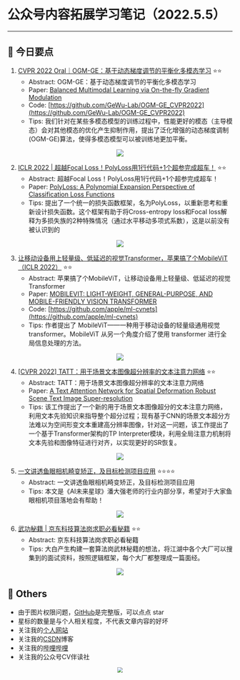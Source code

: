 # 公众号内容拓展学习笔记（2022.5.5）

------



## :paperclip:  今日要点

1. [CVPR 2022 Oral｜OGM-GE：基于动态梯度调节的平衡化多模态学习](https://mp.weixin.qq.com/s/exByMjiFm45egOgVTD4UMA)         :star::star:
   - Abstract: OGM-GE：基于动态梯度调节的平衡化多模态学习
   - Paper: [Balanced Multimodal Learning via On-the-fly Gradient Modulation](https://arxiv.org/abs/2203.15332)
   - Code: [https://github.com/GeWu-Lab/OGM-GE_CVPR2022](https://github.com/GeWu-Lab/OGM-GE_CVPR2022)
   - Tips:  我们针对在某些多模态模型的训练过程中，性能更好的模态（主导模态）会对其他模态的优化产生抑制作用，提出了泛化增强的动态梯度调制 (OGM-GE)算法，使得多模态模型可以被训练地更加平衡。

<div align=center><img src="https://mmbiz.qpic.cn/mmbiz_jpg/yNnalkXE7oVwGvoibuwqDu7c1ENOibrCQ1oSq5rHMBqu0eTV1AzHlKK1yjt0y4raFc0agZt3icIwPllym3ZvnbpIA/640?wx_fmt=jpeg&wxfrom=5&wx_lazy=1&wx_co=1" style='zoom:100%'>
</div>

2. [ICLR 2022 | 超越Focal Loss！PolyLoss用1行代码+1个超参完成超车！](https://mp.weixin.qq.com/s/4Zig1wXNDHEjmK1afnBw4A)       :star::star:
   - Abstract: 超越Focal Loss！PolyLoss用1行代码+1个超参完成超车！
   - Paper: [PolyLoss: A Polynomial Expansion Perspective of Classification Loss Functions](https://openreview.net/forum?id=gSdSJoenupI)
   - Tips: 提出了一个统一的损失函数框架，名为PolyLoss，以重新思考和重新设计损失函数。这个框架有助于将Cross-entropy loss和Focal loss解释为多损失族的2种特殊情况（通过水平移动多项式系数），这是以前没有被认识到的

<div align=center><img src="https://mmbiz.qpic.cn/mmbiz_png/5ooHoYt0tgn2HKulyoeicAQxwKl9H7qy6osX865G9KQpQlWf7PtybMtxqmGH6o1ThAcGQLv0S2hPM3czkPbaMgQ/640?wx_fmt=png&wxfrom=5&wx_lazy=1&wx_co=1" style='zoom:100%'>
</div>


3. [让移动设备用上轻量级、低延迟的视觉Transformer，苹果搞了个MobileViT（ICLR 2022）](https://mp.weixin.qq.com/s/OoXGZ5pHLMSPZjyriWYstA)       :star::star:
   - Abstract: 苹果搞了个MobileViT，让移动设备用上轻量级、低延迟的视觉Transformer
   - Paper: [MOBILEVIT: LIGHT-WEIGHT, GENERAL-PURPOSE, AND MOBILE-FRIENDLY VISION TRANSFORMER](https://arxiv.org/pdf/2110.02178.pdf)
   - Code: [https://github.com/apple/ml-cvnets](https://github.com/apple/ml-cvnets)
   - Tips: 作者提出了 MobileViT——一种用于移动设备的轻量级通用视觉 transformer。MobileViT 从另一个角度介绍了使用 transformer 进行全局信息处理的方法。
<div align=center><img src="https://mmbiz.qpic.cn/mmbiz_png/KmXPKA19gW8pZB3UpeBcv4WM1tO6EHOHYkpH48Ff6beCNbGf9RQlv1GyvT4F0JXqb2MCTHV384Q0n1Ud6sdsKQ/640?wx_fmt=png&wxfrom=5&wx_lazy=1&wx_co=1" style='zoom:100%'>
</div>


4. [[CVPR 2022] TATT：用于场景文本图像超分辨率的文本注意力网络](https://mp.weixin.qq.com/s/SUcrZmnXuGfS858fJwUKCw)       :star::star:
   - Abstract: TATT：用于场景文本图像超分辨率的文本注意力网络
   - Paper: [A Text Attention Network for Spatial Deformation Robust Scene Text Image Super-resolution](https://arxiv.org/abs/2203.09388)
   - Tips: 该工作提出了一个新的用于场景文本图像超分的文本注意力网络， 利用文本先验知识来指导整个超分过程；现有基于CNN的场景文本超分方法难以为空间形变文本重建高分辨率图像，针对这一问题，该工作提出了一个基于Transformer架构的TP Interpreter模块，利用全局注意力机制将文本先验和图像特征进行对齐，以实现更好的SR恢复。

<div align=center><img src="https://mmbiz.qpic.cn/mmbiz_png/ZCA5VES1atAIpmt3IS3owxnOXbxHZBtNbKlXxLM2NMHKaZE7mbwIkTLzRH6R5kicLIPQozCCtjuYibDfLxyPibcrA/640?wx_fmt=png&wxfrom=5&wx_lazy=1&wx_co=1" style='zoom:100%'>
</div>


5. [一文讲透鱼眼相机畸变矫正，及目标检测项目应用](https://mp.weixin.qq.com/s/V5D_9kurlGCT-AdPfPgkUQ)       :star::star::star::star:
   - Abstract: 一文讲透鱼眼相机畸变矫正，及目标检测项目应用
   - Tips: 本文是《AI未来星球》潘大强老师的行业内部分享，希望对于大家鱼眼相机项目落地会有帮助！

<div align=center><img src="https://mmbiz.qpic.cn/mmbiz_gif/Zibun5D7npIN1DlUbTIgVOPus9tvweictl9JnBLBJZhObiatYrwhyO9IHwgpT0qTYcLia9baGMs6sapus0SwicicDZ8Q/640?wx_fmt=gif&wxfrom=5&wx_lazy=1" style='zoom:100%'>
</div>


6. [武功秘籍 | 京东科技算法岗求职必看秘籍](https://mp.weixin.qq.com/s/3z-tbWluTUxMNhCiU2tOWA)       :star::star:
   - Abstract: 京东科技算法岗求职必看秘籍
   - Tips: 大白产生构建一套算法岗武林秘籍的想法，将江湖中各个大厂可以搜集到的面试资料，按照逻辑框架，每个大厂都整理成一篇面经。

<div align=center><img src="https://mmbiz.qpic.cn/mmbiz_png/Zibun5D7npIM8HicS0N4KL9TG2k22DchYCianKKtx6X03yQiaa4ibCsr6A3k20utehmulj4kHibx3ZyH6ib9zAudqO69g/640?wx_fmt=png&wxfrom=5&wx_lazy=1&wx_co=1" style='zoom:100%'>
</div>

## :paperclip:  Others

- 由于图片权限问题，[GitHub](https://github.com/xiaoxuebajie/dairly_learning)是完整版，可以点点 star
- 星标的数量是与个人相关程度，不代表文章内容的好坏
- 关注我的[个人网站](http://www.cvbds.cn/)
- 关注我的[CSDN](https://blog.csdn.net/xiaoxuebajie)博客
- 关注我的[哔哩哔哩](https://space.bilibili.com/424394389)
- 关注我的公众号CV伴读社

<div align=center><img src="https://img-blog.csdnimg.cn/202005031406335.jpg" style='zoom:80%'>
</div>